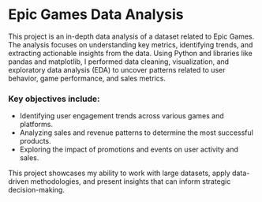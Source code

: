 # Epic Games Data Analysis
This project is an in-depth data analysis of a dataset related to Epic Games. The analysis focuses on understanding key metrics, identifying trends, and extracting actionable insights from the data. Using Python and libraries like pandas and matplotlib, I performed data cleaning, visualization, and exploratory data analysis (EDA) to uncover patterns related to user behavior, game performance, and sales metrics.

### Key objectives include:

- Identifying user engagement trends across various games and platforms.
- Analyzing sales and revenue patterns to determine the most successful products.
- Exploring the impact of promotions and events on user activity and sales.

This project showcases my ability to work with large datasets, apply data-driven methodologies, and present insights that can inform strategic decision-making.

